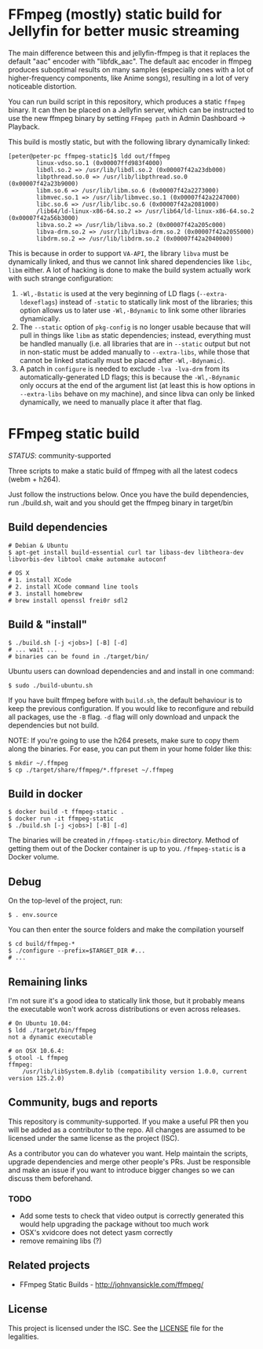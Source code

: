 FFmpeg (mostly) static build for Jellyfin for better music streaming
==================

The main difference between this and jellyfin-ffmpeg is that it replaces the default "aac" encoder with "libfdk\_aac". The default aac encoder in ffmpeg produces suboptimal results on many samples (especially ones with a lot of higher-frequency components, like Anime songs), resulting in a lot of very noticeable distortion.

You can run build script in this repository, which produces a static `ffmpeg` binary. It can then be placed on a Jellyfin server, which can be instructed to use the new ffmpeg binary by setting `FFmpeg path` in Admin Dashboard -> Playback.

This build is mostly static, but with the following library dynamically linked:

```
[peter@peter-pc ffmpeg-static]$ ldd out/ffmpeg
        linux-vdso.so.1 (0x00007ffd983f4000)
        libdl.so.2 => /usr/lib/libdl.so.2 (0x00007f42a23db000)
        libpthread.so.0 => /usr/lib/libpthread.so.0 (0x00007f42a23b9000)
        libm.so.6 => /usr/lib/libm.so.6 (0x00007f42a2273000)
        libmvec.so.1 => /usr/lib/libmvec.so.1 (0x00007f42a2247000)
        libc.so.6 => /usr/lib/libc.so.6 (0x00007f42a2081000)
        /lib64/ld-linux-x86-64.so.2 => /usr/lib64/ld-linux-x86-64.so.2 (0x00007f42a56b3000)
        libva.so.2 => /usr/lib/libva.so.2 (0x00007f42a205c000)
        libva-drm.so.2 => /usr/lib/libva-drm.so.2 (0x00007f42a2055000)
        libdrm.so.2 => /usr/lib/libdrm.so.2 (0x00007f42a2040000)
```

This is because in order to support `VA-API`, the library `libva` must be dynamically linked, and thus we cannot link shared dependencies like `libc`, `libm` either. A lot of hacking is done to make the build system actually work with such strange configuration:

1. `-Wl,-Bstatic` is used at the very beginning of LD flags (`--extra-ldexeflags`) instead of `-static` to statically link most of the libraries; this option allows us to later use `-Wl,-Bdynamic` to link some other libraries dynamically.
2. The `--static` option of `pkg-config` is no longer usable because that will pull in things like `libm` as static dependencies; instead, everything must be handled manually (i.e. all libraries that are in `--static` output but not in non-static must be added manually to `--extra-libs`, while those that cannot be linked statically must be placed after `-Wl,-Bdynamic`).
3. A patch in `configure` is needed to exclude `-lva -lva-drm` from its automatically-generated LD flags; this is because the `-Wl,-Bdynamic` only occurs at the end of the argument list (at least this is how options in `--extra-libs` behave on my machine), and since libva can only be linked dynamically, we need to manually place it after that flag.

FFmpeg static build
===================

*STATUS*: community-supported

Three scripts to make a static build of ffmpeg with all the latest codecs (webm + h264).

Just follow the instructions below. Once you have the build dependencies,
run ./build.sh, wait and you should get the ffmpeg binary in target/bin

Build dependencies
------------------

    # Debian & Ubuntu
    $ apt-get install build-essential curl tar libass-dev libtheora-dev libvorbis-dev libtool cmake automake autoconf

    # OS X
    # 1. install XCode
    # 2. install XCode command line tools
    # 3. install homebrew
    # brew install openssl frei0r sdl2

Build & "install"
-----------------

    $ ./build.sh [-j <jobs>] [-B] [-d]
    # ... wait ...
    # binaries can be found in ./target/bin/

Ubuntu users can download dependencies and and install in one command:

    $ sudo ./build-ubuntu.sh

If you have built ffmpeg before with `build.sh`, the default behaviour is to keep the previous configuration. If you would like to reconfigure and rebuild all packages, use the `-B` flag. `-d` flag will only download and unpack the dependencies but not build.

NOTE: If you're going to use the h264 presets, make sure to copy them along the binaries. For ease, you can put them in your home folder like this:

    $ mkdir ~/.ffmpeg
    $ cp ./target/share/ffmpeg/*.ffpreset ~/.ffmpeg


Build in docker
---------------

    $ docker build -t ffmpeg-static .
    $ docker run -it ffmpeg-static
    $ ./build.sh [-j <jobs>] [-B] [-d]

The binaries will be created in `/ffmpeg-static/bin` directory.
Method of getting them out of the Docker container is up to you.
`/ffmpeg-static` is a Docker volume.

Debug
-----

On the top-level of the project, run:

    $ . env.source

You can then enter the source folders and make the compilation yourself

    $ cd build/ffmpeg-*
    $ ./configure --prefix=$TARGET_DIR #...
    # ...

Remaining links
---------------

I'm not sure it's a good idea to statically link those, but it probably
means the executable won't work across distributions or even across releases.

    # On Ubuntu 10.04:
    $ ldd ./target/bin/ffmpeg
    not a dynamic executable

    # on OSX 10.6.4:
    $ otool -L ffmpeg
    ffmpeg:
        /usr/lib/libSystem.B.dylib (compatibility version 1.0.0, current version 125.2.0)

Community, bugs and reports
---------------------------

This repository is community-supported. If you make a useful PR then you will
be added as a contributor to the repo. All changes are assumed to be licensed
under the same license as the project (ISC).

As a contributor you can do whatever you want. Help maintain the scripts,
upgrade dependencies and merge other people's PRs. Just be responsible and
make an issue if you want to introduce bigger changes so we can discuss them
beforehand.

### TODO

 * Add some tests to check that video output is correctly generated
   this would help upgrading the package without too much work
 * OSX's xvidcore does not detect yasm correctly
 * remove remaining libs (?)

Related projects
----------------

* FFmpeg Static Builds - http://johnvansickle.com/ffmpeg/

License
-------

This project is licensed under the ISC. See the [LICENSE](LICENSE) file for
the legalities.

